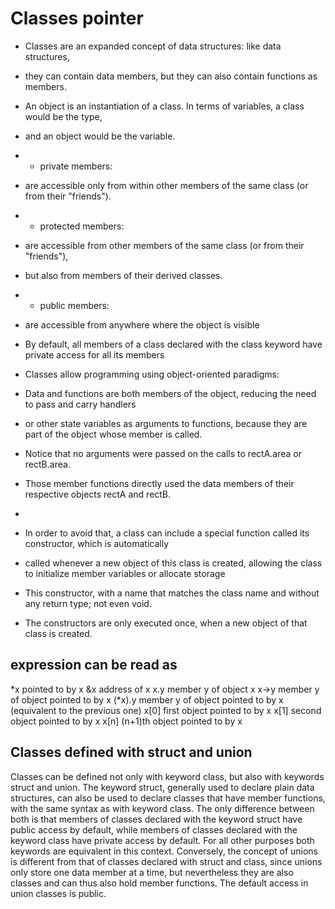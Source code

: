 # Classes pointer

* Classes are an expanded concept of data structures: like data structures,
* they can contain data members, but they can also contain functions as members.
* An object is an instantiation of a class. In terms of variables, a class would be the type,
* and an object would be the variable.
* * private members:
* are accessible only from within other members of the same class (or from their "friends").
* * protected members:
* are accessible from other members of the same class (or from their "friends"),
* but also from members of their derived classes.
* * public members:
* are accessible from anywhere where the object is visible
* By default, all members of a class declared with the class keyword have private access for all its members

* Classes allow programming using object-oriented paradigms:
* Data and functions are both members of the object, reducing the need to pass and carry handlers
* or other state variables as arguments to functions, because they are part of the object whose member is called.
* Notice that no arguments were passed on the calls to rectA.area or rectB.area.
* Those member functions directly used the data members of their respective objects rectA and rectB.
*
* In order to avoid that, a class can include a special function called its constructor, which is automatically
* called whenever a new object of this class is created, allowing the class to initialize member variables or allocate storage
* This constructor, with a name that matches the class name and without any return type; not even void.
* The constructors are only executed once, when a new object of that class is created.

## expression can be read as

  *x pointed to by x
  &x address of x
  x.y member y of object x
  x->y member y of object pointed to by x
  (*x).y member y of object pointed to by x (equivalent to the previous one)
  x[0] first object pointed to by x
  x[1] second object pointed to by x
  x[n] (n+1)th object pointed to by x

## Classes defined with struct and union

Classes can be defined not only with keyword class, but also with keywords struct and union.
The keyword struct, generally used to declare plain data structures, can also be used to
declare classes that have member functions, with the same syntax as with keyword class.
The only difference between both is that members of classes declared with the keyword struct have public access by default,
while members of classes declared with the keyword class have private access by default.
For all other purposes both keywords are equivalent in this context.
Conversely, the concept of unions is different from that of classes declared with struct and class,
since unions only store one data member at a time, but nevertheless they are also classes and can thus also hold member functions.
The default access in union classes is public.
